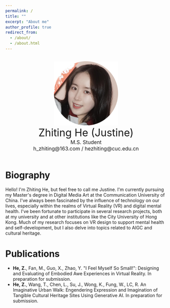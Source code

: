 ```yaml
---
permalink: /
title: ""
excerpt: "About me"
author_profile: true
redirect_from: 
  - /about/
  - /about.html
---
```

<br>
<div align="center"><img src='/images/Personal Photo.png' width="200px"></div>
<center><font size="6" >Zhiting He (Justine)</font></center>
<center><font size="3" >M.S. Student</font></center>
<center><font size="3" >h_zhiting@163.com  /  hezhiting@cuc.edu.cn</font></center>
<br>

# Biography

Hello! I'm Zhiting He, but feel free to call me Justine. I'm currently pursuing my Master's degree in Digital Media Art at the Communication University of China. I've always been fascinated by the influence of technology on our lives, especially within the realms of Virtual Reality (VR) and digital mental health. I've been fortunate to participate in several research projects, both at my university and at other institutions like the City University of Hong Kong. Much of my research focuses on VR design to support mental health and self-development, but I also delve into topics related to AIGC and cultural heritage.

# Publications
- **He, Z.**, Fan, M., Guo, X., Zhao, Y. "I Feel Myself So Small!": Designing and Evaluating of Embodied Awe Experiences in Virtual Reality. In preparation for submission.
- **He, Z.**, Wang, T., Chen, L., Su, J., Wong, K., Fung, W., LC, R. An Imaginative Urban Walk: Engendering Expression and Imagination of Tangible Cultural Heritage Sites Using Generative AI. In preparation for submission.
